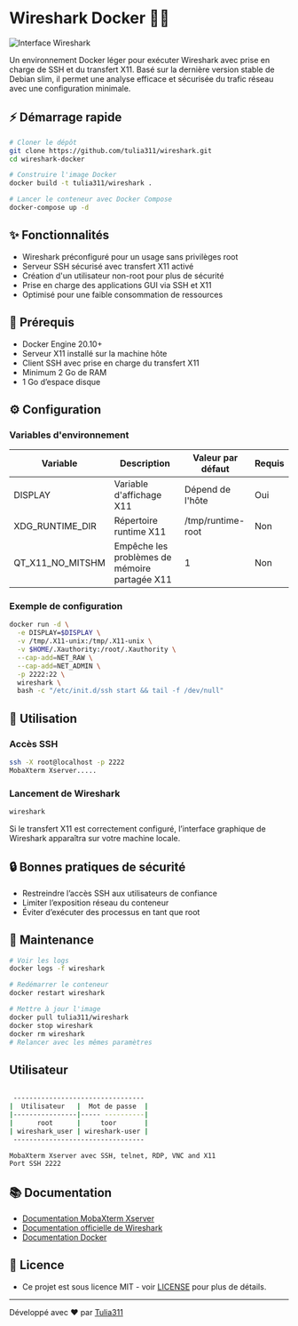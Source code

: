 # Wireshark Docker 🕵️‍♂️

![Interface Wireshark](https://miro.medium.com/v2/resize:fit:512/0*mMMUXeLUT7RWL8GB.png)

Un environnement Docker léger pour exécuter Wireshark avec prise en charge de SSH et du transfert X11.
Basé sur la dernière version stable de Debian slim, il permet une analyse efficace et sécurisée du trafic réseau avec une configuration minimale.

## ⚡ Démarrage rapide

```sh
# Cloner le dépôt
git clone https://github.com/tulia311/wireshark.git
cd wireshark-docker

# Construire l'image Docker
docker build -t tulia311/wireshark .

# Lancer le conteneur avec Docker Compose
docker-compose up -d
```

## ✨ Fonctionnalités
- Wireshark préconfiguré pour un usage sans privilèges root
- Serveur SSH sécurisé avec transfert X11 activé
- Création d'un utilisateur non-root pour plus de sécurité
- Prise en charge des applications GUI via SSH et X11
- Optimisé pour une faible consommation de ressources

## 📌 Prérequis

- Docker Engine 20.10+
- Serveur X11 installé sur la machine hôte
- Client SSH avec prise en charge du transfert X11
- Minimum 2 Go de RAM
- 1 Go d’espace disque

## ⚙️ Configuration

### Variables d'environnement

| Variable | Description | Valeur par défaut | Requis |
|----------|-------------|---------|---------|
| DISPLAY | Variable d'affichage X11 | Dépend de l'hôte | Oui |
| XDG_RUNTIME_DIR | Répertoire runtime X11 | /tmp/runtime-root | Non |
| QT_X11_NO_MITSHM | Empêche les problèmes de mémoire partagée X11 | 1 | Non |

### Exemple de configuration

```sh
docker run -d \
  -e DISPLAY=$DISPLAY \
  -v /tmp/.X11-unix:/tmp/.X11-unix \
  -v $HOME/.Xauthority:/root/.Xauthority \
  --cap-add=NET_RAW \
  --cap-add=NET_ADMIN \
  -p 2222:22 \
  wireshark \
  bash -c "/etc/init.d/ssh start && tail -f /dev/null"
```

## 📖 Utilisation

### Accès SSH
```sh
ssh -X root@localhost -p 2222
MobaXterm Xserver.....
```

### Lancement de Wireshark
```sh
wireshark
```
Si le transfert X11 est correctement configuré, l’interface graphique de Wireshark apparaîtra sur votre machine locale.

## 🔒 Bonnes pratiques de sécurité
- Restreindre l’accès SSH aux utilisateurs de confiance
- Limiter l’exposition réseau du conteneur
- Éviter d’exécuter des processus en tant que root

## 🔧 Maintenance

```sh
# Voir les logs
docker logs -f wireshark

# Redémarrer le conteneur
docker restart wireshark

# Mettre à jour l'image
docker pull tulia311/wireshark
docker stop wireshark
docker rm wireshark
# Relancer avec les mêmes paramètres
```

##  Utilisateur
```sh

 ---------------------------------
|  Utilisateur   |  Mot de passe  |
|----------------|----- ----------|
|      root      |     toor       |
| wireshark_user | wireshark-user |
 ---------------------------------

MobaXterm Xserver avec SSH, telnet, RDP, VNC and X11
Port SSH 2222

```
## 📚 Documentation

-  [Documentation MobaXterm Xserver](https://github.com/tulia311/wireshark/blob/main/X11.pdf)
- [Documentation officielle de Wireshark](https://www.wireshark.org/docs/)
- [Documentation Docker](https://docs.docker.com)

## 📄 Licence

- Ce projet est sous licence MIT - voir [LICENSE](https://raw.githubusercontent.com/tulia311/wireshark/refs/heads/main/LICENSE) pour plus de détails.
---
Développé avec ❤️ par [Tulia311](https://github.com/tulia311)


